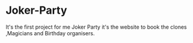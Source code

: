 # Joker-Party
It's the first project for me 
Joker Party it's the website to book the clones ,Magicians and Birthday organisers.
